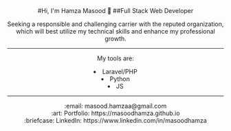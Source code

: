 <div align="center">
#Hi, I'm Hamza Masood 👋
##Full Stack Web Developer

<p align="center">       
Seeking a responsible and challenging carrier with the reputed organization, which will best utilize my technical skills and enhance my professional growth.
</p>

<hr>

My tools are: <br>
<li>Laravel/PHP</li> 
<li>Python</li>
<li>JS</li>

<hr>
    :email:	masood.hamzaa@gmail.com <br>
    :art: Portfolio: https://masoodhamza.github.io <br>
    :briefcase: LinkedIn: https://www.linkedin.com/in/masoodhamza <br>

</div>

<!--
**masoodhamza/masoodhamza** is a ✨ _special_ ✨ repository because its `README.md` (this file) appears on your GitHub profile.

Here are some ideas to get you started:

- 🔭 I’m currently working on ...
- 🌱 I’m currently learning ...
- 👯 I’m looking to collaborate on ...
- 🤔 I’m looking for help with ...
- 💬 Ask me about ...
- 📫 How to reach me: ...
- 😄 Pronouns: ...
- ⚡ Fun fact: ...
-->
